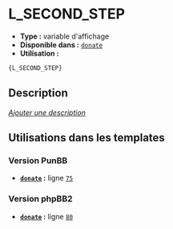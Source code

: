 # L_SECOND_STEP
* __Type :__ variable d'affichage
* __Disponible dans :__ [`donate`](../tpl/var/donate.md)
* __Utilisation :__

```html
{L_SECOND_STEP}
```

## Description
[*Ajouter une description*](https://fa-tvars.appspot.com/var/L_SECOND_STEP)

## Utilisations dans les templates

### Version PunBB
* __[`donate`](../tpl/var/donate.md#readme) :__ ligne [`75`](../tpl/src/punbb/donate.tpl#L75)

### Version phpBB2
* __[`donate`](../tpl/var/donate.md#readme) :__ ligne [`80`](../tpl/src/subsilver/donate.tpl#L80)